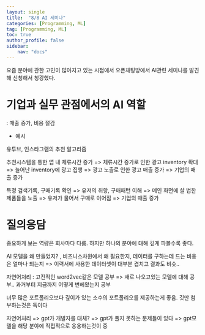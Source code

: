```yaml
---
layout: single
title:  "8/8 AI 세미나"
categories: [Programming, ML]
tag: [Programming, ML]
toc: true
author_profile: false
sidebar:
    nav: "docs"
---
```




 요즘 분야에 관한 고민이 많아지고 있는 시점에서 오픈채팅방에서 AI관련 세미나를 발견해 신청해서 청강했다.



# 기업과 실무 관점에서의 AI 역할

 : 매출 증가, 비용 절감

* 예시

유투브, 인스타그램의 추천 알고리즘

추천시스템을 통한 앱 내 체류시간 증가 => 체류시간 증가로 인한 광고 inventory 확대 => 늘어난 inventory에 광고 집행 => 광고 노출로 인한 광고 매출 증가 => 기업의 매출 증가



특정 검색기록, 구매기록 확인 => 유저의 취향, 구매패턴 이해 => 메인 화면에 살 법한 제품들을 노출 => 유저가 물어서 구매로 이어짐 => 기업의 매출 증가



# 질의응담

중요하게 보는 역량은 회사마다 다름. 하지만 하나의 분야에 대해 깊게 파볼수록 좋다.

AI 모델을 왜 만들었지? , 비즈니스차원에서 왜 필요한지, 데이터를 구하는데 드는 비용은 얼마나 되는지 => 이력서에 사용한 데이터셋이 대부분 겹치고 결과도 비슷..

자연어처리 : 고전적인 word2vec같은 모델 공부 => 새로 나오고있는 모델에 대해 공부.. 과거부터 지금까지 어떻게 변헤왔는지 공부

너무 많은 포트폴리오보다 깊이가 있는 소수의 포트폴리오를 제공하는게 좋음. 깃만 첨부하는것은 독이다

자연어처리 => gpt가 개발자를 대체? => gpt가 풀지 못하는 문제들이 있다 => gpt모델을 해당 분야에 직접적으로 응용하는것이 중

